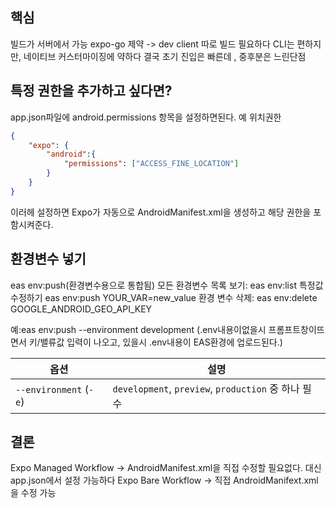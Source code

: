 
## 핵심
빌드가 서버에서 가능
expo-go 제약 -> dev client 따로 빌드 필요하다
CLI는 편하지만, 네이티브 커스터마이징에 약하다
결국 초기 진입은 빠른데 , 중후분은 느린단점



## 특정 권한을 추가하고 싶다면?
app.json파일에 android.permissions 항목을 설정하면된다.
예 위치권한
```json
{
	"expo": {
		"android":{
			"permissions": ["ACCESS_FINE_LOCATION"]
		}
	}
}
```
이러헤 설정하면 Expo가 자동으로 AndroidManifest.xml을 생성하고 해당 권한을 포함시켜준다.

## 환경변수 넣기
eas env:push(환경변수용으로 통합됨)
모든 환경변수 목록 보기: eas env:list
특정값 수정하기 eas env:push YOUR_VAR=new_value
환경 변수 삭제: eas env:delete  GOOGLE_ANDROID_GEO_API_KEY

예:eas env:push  --environment development 
(.env내용이없을시 프롬프트창이뜨면서 키/밸류값 입력이 나오고,
있을시 .env내용이 EAS환경에 업로드된다.)

| 옵션                     | 설명                                             |
| ---------------------- | ---------------------------------------------- |
| `--environment` (`-e`) | `development`, `preview`, `production` 중 하나 필수 |


## 결론
Expo Managed Workflow -> AndroidManifest.xml을 직접 수정할 필요없다. 대신 app.json에서 설정 가능하다
Expo Bare Workflow -> 직접 AndroidManifext.xml을 수정 가능
